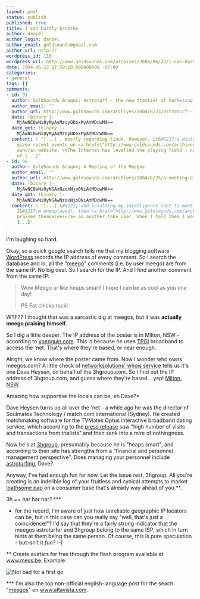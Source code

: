 ```yaml
---
layout: post
status: publish
published: true
title: I can hardly breathe
author: daniel
author_login: daniel
author_email: goldsounds@gmail.com
author_url: http://
wordpress_id: 116
wordpress_url: http://www.goldsounds.com/archives/2004/06/22/i-can-hardly-breathe/
date: 2004-06-22 17:58:28.000000000 -07:00
categories:
- general
tags: []
comments:
- id: 91
  author: GoldSounds &raquo; Astroturf - the new frontier of marketing
  author_email: ''
  author_url: http://www.goldsounds.com/archives/2004/6/23/astroturf---the-new-frontier-of-marketing/
  date: !binary |-
    MjAwNC0wNi0yMyAyMzoyODoxMyAtMDcwMA==
  date_gmt: !binary |-
    MjAwNC0wNi0yMyAxMzoyODoxMyAtMDcwMA==
  content: ! "[...] , mostly regarding linux. However, it&#8217;s disturbingly relevant
    given recent events on <a href=\"http://www.goldsounds.com/archives/2004/6/22/i-can-hardly-breathe/\">my
    own</a> website. \tThe Internet has levelled the playing field - now the idea
    of [...]"
- id: 98
  author: GoldSounds &raquo; A Meeting of the Meegos
  author_email: ''
  author_url: http://www.goldsounds.com/archives/2004/6/25/a-meeting-of-the-meegos/
  date: !binary |-
    MjAwNC0wNi0yNSAxNzoxNjo0NiAtMDcwMA==
  date_gmt: !binary |-
    MjAwNC0wNi0yNSAwNzoxNjo0NiAtMDcwMA==
  content: ! '[...] &#8221; and insulting my intelligence (not to mention implying
    I&#8217;m unemployed), then <a href="http://www.goldsounds.com/archives/2004/6/22/i-can-hardly-breathe/">openly
    praised themselves</a> as another fake user. When I told them I was onto th
    [...]'
---
```

I'm laughing so hard.

Okay, so a quick google search tells me that my blogging software <a href="http://wordpress.org">WordPress</a> records the IP address of every comment.  So I search the database and lo, all the "<a href="http://203.31.219.111/archives/2004/6/4/meegos-are-cool/">meego</a>" comments (i.e. by user meego) are from the same IP. No big deal. So I search for the IP. And I find another comment from the same IP:

<blockquote>Wow Meego ur like heaps smart! I hope I can be as cool as you one day!

PS Fat chicks rock! </blockquote>

WTF?? I thought that was a sarcastic dig at meegos, but it was <strong>actually meego praising himself</strong>.

So I dig a little deeper. The IP address of the poster is in Milton, NSW - according to <a href="http://www.xpenguin.com/plot.php?address=220.244.26.150#map">xpenguin.com</a>. This is because he uses <a href="http://www.tpgi.com.au/">TPGI</a> broadband to access the 'net. That's where they're based, or near enough.

Alright, we know where the poster came from. Now I wonder who owns meegos.com? A little check of <a href="http://www.networksolutions.com/en_US/whois/results.jhtml;jsessionid=XC1RFU53NCUUICWLEAKSFEQ?_requestid=313147">networksolutions' whois service</a> tells us it's one Dave Heysen, on behalf of the 3hgroup.com. So I find out the IP address of 3hgroup.com, and guess where they're based... yep! <a href="http://www.xpenguin.com/plot.php?address=210.87.32.119#map">Milton, NSW</a>.

Amazing how supportive the locals can be, eh Dave?*

Dave Heysen turns up all over the 'net - a while ago he was the director of Soulmates Technology / match.com international (Sydney).  He created matchmaking software for the TVMates Optus interactive broadband dating service, which according to the <a href="http://www3.optus.com.au/newsroom/1,1450,316,00.html">press release</a> saw "high number of visits and transactions from trialists" and then sank into a mire of nothingness.

Now he's at <a href="http://www.3hgroup.com/appage.htm">3hgroup</a>, presumably because he is "heaps smart", and according to their site has strengths from a "financial and personnel management perspective". Does managing your personnel include <a href="http://info.astrian.net/jargon/terms/a/astroturfing.html">astroturfing</a>, Dave?

Anyway, I've had enough fun for now. Let the issue rest, 3hgroup. All you're creating is an indelible log of your fruitless and cynical attempts to market <a href="http://ninemsn.meegos.com">loathsome pap</a> on a consumer base that's already way ahead of you **.

3h == har har har? ***

* for the record, I'm aware of just how unreliable geographic IP locators can be, but in this case can you really say "well, that's just a coincidence!"? I'd say that they're a fairly strong indicator that the meegos astroturfer and 3hgroup belong to the same ISP, which in turn hints at them being the same person. Of course, this is pure speculation - but isn't it <em>fun</em>? :-)

** Create avatars for free through the flash program available at <a href="http://www.mess.be">www.mess.be</a>. Example:

<img src="http://www.goldsounds.com/images/mess_avatar_01.png" alt="Not bad for a first go" />

*** I'm also the top non-official english-language post for the seach "<a href="http://www.altavista.com/web/results?q=meegos&kgs=0&kls=0">meegos</a>" on www.altavista.com.
